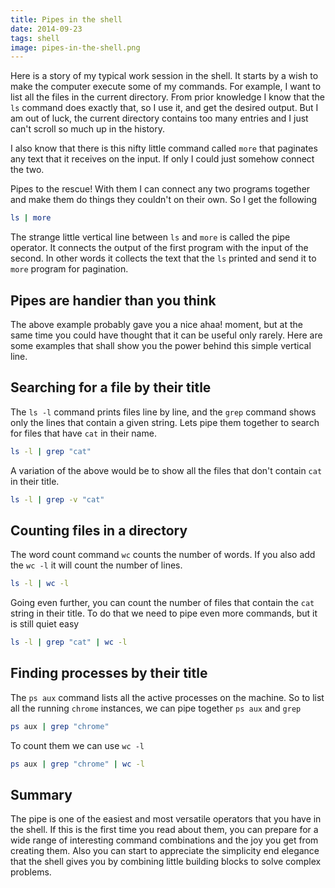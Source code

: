 ```yaml
---
title: Pipes in the shell
date: 2014-09-23
tags: shell
image: pipes-in-the-shell.png
---
```


Here is a story of my typical work session in the shell. It starts by a wish to make the computer execute some of my commands. For example, I want to list all the files in the current directory. From prior knowledge I know that the `ls` command does exactly that, so I use it, and get the desired output. But I am out of luck, the current directory contains too many entries and I just can't scroll so much up in the history. 

I also know that there is this nifty little command called `more` that paginates any text that it receives on the input. If only I could just somehow connect the two.

Pipes to the rescue! With them I can connect any two programs together and make them do things they couldn't on their own. So I get the following

``` sh
ls | more
```

The strange little vertical line between `ls` and `more` is called the pipe operator. It connects the output of the first program with the input of the second. In other words it collects the text that the `ls` printed and send it to `more` program for pagination.

## Pipes are handier than you think

The above example probably gave you a nice ahaa! moment, but at the same time you could have thought that it can be useful only rarely. Here are some examples that shall show you the power behind this simple vertical line.

## Searching for a file by their title

The `ls -l` command prints files line by line, and the `grep` command shows only the lines that contain a given string. Lets pipe them together to search for files that have `cat` in their name.

``` sh
ls -l | grep "cat"
```

A variation of the above would be to show all the files that don't contain `cat` in their title.

``` sh
ls -l | grep -v "cat"
```

## Counting files in a directory

The word count command `wc`  counts the number of words. If you also add the `wc -l` it will count the number of lines.

``` sh
ls -l | wc -l
```

Going even further, you can count the number of files that contain the `cat` string in their title. To do that we need to pipe even more commands, but it is still quiet easy

``` sh
ls -l | grep "cat" | wc -l
```

## Finding processes by their title

The `ps aux` command lists all the active processes on the machine. So to list all the running `chrome` instances, we can pipe together `ps aux` and `grep`

``` sh
ps aux | grep "chrome"
``` 

To count them we can use `wc -l`

```sh
ps aux | grep "chrome" | wc -l
```

## Summary

The pipe is one of the easiest and most versatile operators that you have in the shell. If this is the first time you read about them, you can prepare for a wide range of interesting command combinations and the joy you get from creating them. 
Also you can start to appreciate the simplicity end elegance that the shell gives you by combining little building blocks to solve complex problems.

